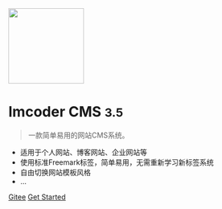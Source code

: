 <!-- _coverpage.md -->

<img src="https://www.imcoder.fun/images/logo-light.png" width="150px">

# Imcoder CMS <small>3.5</small>

> 一款简单易用的网站CMS系统。

- 适用于个人网站、博客网站、企业网站等
- 使用标准Freemark标签，简单易用，无需重新学习新标签系统
- 自由切换网站模板风格
- ...

[Gitee](https://gitee.com/dongdong-cloud/imcoder-cms)
[Get Started](README.md)
